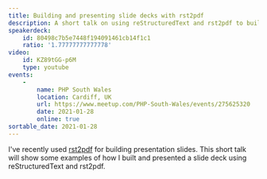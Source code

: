 ```yaml
---
title: Building and presenting slide decks with rst2pdf
description: A short talk on using reStructuredText and rst2pdf to build presentation slides, built with rst2pdf.
speakerdeck:
    id: 80498c7b5e7448f194091461cb14f1c1
    ratio: '1.77777777777778'
video:
    id: KZ89tGG-p6M
    type: youtube
events:
    -
        name: PHP South Wales
        location: Cardiff, UK
        url: https://www.meetup.com/PHP-South-Wales/events/275625320
        date: 2021-01-28
        online: true
sortable_date: 2021-01-28
---
```


I've recently used [rst2pdf](https://rst2pdf.org) for building presentation slides. This short talk will show some examples of how I built and presented a slide deck using reStructuredText and rst2pdf.

